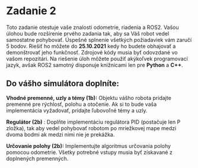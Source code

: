 # Zadanie 2

Toto zadanie otestuje vaše znalosti odometrie, riadenia a ROS2. Vašou úlohou bude rozšírenie prvého zadania tak, aby sa Váš robot vedel samostatne pohybovať. Úspešné splnenie všetkých požiadaviek vám zaručí 5 bodov. Riešiť ho môžete do **25.10.2021** kedy ho budete obhajovať a demonštrovať jeho funkčnosť. Zdrojové kódy musia byť odovzdané vo vašom repozitári. Na riešenie úloh môžete použiť akýkoľvek programovací jazyk, avšak ROS2 samotný disponuje knižnicami len pre **Python** a **C++**.

## Do vášho simulátora doplníte:

**Vhodné premenné, uzly a témy (1b):** Objektu vášho robota pridajte premenné pre rýchlosť, polohu a otočenie. Ak si to bude vaša implementácia vyžadovať, pridajte ľubovoľné témy a uzly.

**Regulátor (2b)** : Doplňte implementáciu regulátora PID (postačuje len P zložka), tak aby vedel pohybovať robotom po mriežkovej mape medzi dvoma bodmi ak medzi nimi nie je prekážka.

**Určovanie polohy (2b):** Implementujte algoritmus určovania polohy pomocou odometrie. Všetky potrebné vstupy musia byť získavané z doplnených premenných.